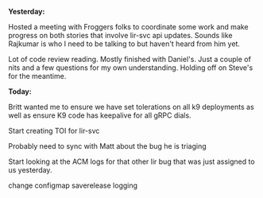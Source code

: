 **Yesterday:**

Hosted a meeting with Froggers folks to coordinate some work and make progress on both stories that involve lir-svc api updates. Sounds like Rajkumar is who I need to be talking to but haven't heard from him yet. 

Lot of code review reading. Mostly finished with Daniel's. Just a couple of nits and a few questions for my own understanding. Holding off on Steve's for the meantime. 

**Today:**

Britt wanted me to ensure we have set tolerations on all k9 deployments as well as ensure K9 code has keepalive for all gRPC dials.

Start creating TOI for lir-svc

Probably need to sync with Matt about the bug he is triaging 

Start looking at the ACM logs for that other lir bug that was just assigned to us yesterday.

change configmap saverelease logging